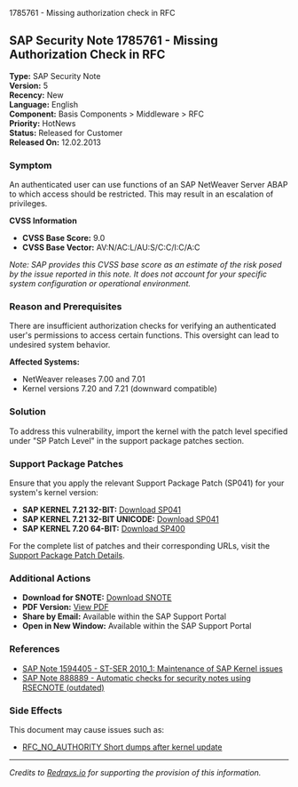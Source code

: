 1785761 - Missing authorization check in RFC

## SAP Security Note 1785761 - Missing Authorization Check in RFC

**Type:** SAP Security Note  
**Version:** 5  
**Recency:** New  
**Language:** English  
**Component:** Basis Components > Middleware > RFC  
**Priority:** HotNews  
**Status:** Released for Customer  
**Released On:** 12.02.2013  

### Symptom

An authenticated user can use functions of an SAP NetWeaver Server ABAP to which access should be restricted. This may result in an escalation of privileges.

**CVSS Information**  
- **CVSS Base Score:** 9.0  
- **CVSS Base Vector:** AV:N/AC:L/AU:S/C:C/I:C/A:C  

*Note: SAP provides this CVSS base score as an estimate of the risk posed by the issue reported in this note. It does not account for your specific system configuration or operational environment.*

### Reason and Prerequisites

There are insufficient authorization checks for verifying an authenticated user's permissions to access certain functions. This oversight can lead to undesired system behavior.

**Affected Systems:**
- NetWeaver releases 7.00 and 7.01  
- Kernel versions 7.20 and 7.21 (downward compatible)

### Solution

To address this vulnerability, import the kernel with the patch level specified under "SP Patch Level" in the support package patches section.

### Support Package Patches

Ensure that you apply the relevant Support Package Patch (SP041) for your system's kernel version:

- **SAP KERNEL 7.21 32-BIT:** [Download SP041](https://me.sap.com/softwarecenter/template/products/_APP=00200682500000001943&_EVENT=DISPHIER&HEADER=Y&FUNCTIONBAR=N&EVENT=TREE&NE=NAVIGATE&ENR=67837800100200021235&V=MAINT)
- **SAP KERNEL 7.21 32-BIT UNICODE:** [Download SP041](https://me.sap.com/softwarecenter/template/products/_APP=00200682500000001943&_EVENT=DISPHIER&HEADER=Y&FUNCTIONBAR=N&EVENT=TREE&NE=NAVIGATE&ENR=67837800100200021236&V=MAINT)
- **SAP KERNEL 7.20 64-BIT:** [Download SP400](https://me.sap.com/softwarecenter/template/products/_APP=00200682500000001943&_EVENT=DISPHIER&HEADER=Y&FUNCTIONBAR=N&EVENT=TREE&NE=NAVIGATE&ENR=01200615320200013055&V=MAINT)

For the complete list of patches and their corresponding URLs, visit the [Support Package Patch Details](https://me.sap.com/softwarecenter).

### Additional Actions

- **Download for SNOTE:** [Download SNOTE](https://notesdownloads.sap.com/note/0040000017551492017)
- **PDF Version:** [View PDF](https://userapps.support.sap.com/sap/support/sfm/notes/print/0001785761?language=en-US&token=249354FD5B6141D98F4E71E8BAD9C8AA)
- **Share by Email:** Available within the SAP Support Portal
- **Open in New Window:** Available within the SAP Support Portal

### References

- [SAP Note 1594405 - ST-SER 2010_1: Maintenance of SAP Kernel issues](https://me.sap.com/notes/1594405)
- [SAP Note 888889 - Automatic checks for security notes using RSECNOTE (outdated)](https://me.sap.com/notes/888889)

### Side Effects

This document may cause issues such as:
- [RFC_NO_AUTHORITY Short dumps after kernel update](https://me.sap.com/notes/0001896920)

---

*Credits to [Redrays.io](https://redrays.io) for supporting the provision of this information.*
